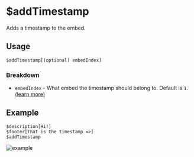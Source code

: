 # $addTimestamp
Adds a timestamp to the embed.

## Usage
```
$addTimestamp[(optional) embedIndex]
```

### Breakdown
- `embedIndex` - What embed the timestamp should belong to. Default is `1`. [(learn more)](https://nilpointer-software.github.io/bdfd-wiki/guides/embedIndexes.html)

## Example
```
$description[Hi!]
$footer[That is the timestamp =>]
$addTimestamp
```
![example](https://user-images.githubusercontent.com/69215413/119733171-25bc8780-be47-11eb-9817-e5bb53d46af2.png)
